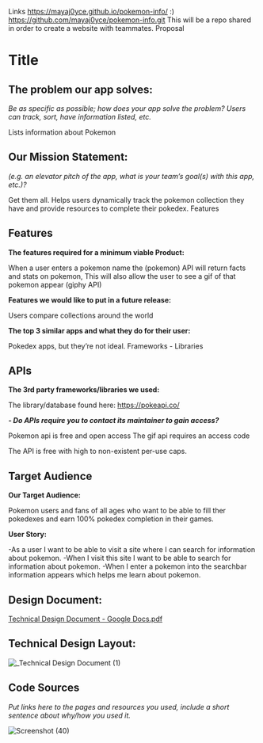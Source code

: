 
Links https://mayaj0yce.github.io/pokemon-info/
:) https://github.com/mayaj0yce/pokemon-info.git
This will be a repo shared in order to create a website with teammates.
Proposal


# Title



## The problem our app solves:

*Be as specific as possible; how does your app solve the problem?
Users can track, sort, have information listed, etc.*

Lists information about Pokemon


## Our Mission Statement:
 *(e.g. an elevator pitch of the app, what is your team’s goal(s) with this app, etc.)?*

Get them all. Helps users dynamically track the pokemon collection they have and provide resources to complete their pokedex.
Features

## Features

**The features required for a minimum viable Product:**

When a user enters a pokemon name the (pokemon) API will return facts and stats on pokemon, 
This will also allow the user to see a gif of that pokemon appear (giphy API) 

**Features we would like to put in a future release:**

Users compare collections around the world

**The top 3 similar apps and what they do for their user:**

Pokedex apps, but they’re not ideal.
Frameworks - Libraries

## APIs

**The 3rd party frameworks/libraries we used:**

The library/database found here: https://pokeapi.co/

***- Do APIs require you to contact its maintainer to gain access?***

Pokemon api is free and open access 
The gif api requires an access code

The API is free with high to non-existent per-use caps.

## Target Audience

**Our Target Audience:**

Pokemon users and fans of all ages who want to be able to fill ther pokedexes and earn 100% pokedex completion in their games.


**User Story:**

-As a user I want to be able to visit a site where I can search for information about pokemon.
-When I visit this site I want to be able to search for information about pokemon.
-When I enter a pokemon into the searchbar information appears which helps me learn about pokemon. 

## Design Document: 
[Technical Design Document - Google Docs.pdf](https://github.com/mayaj0yce/pokemon-info/files/11560126/Technical.Design.Document.-.Google.Docs.pdf)

## Technical Design Layout:
![_Technical Design Document (1)](https://github.com/mayaj0yce/pokemon-info/assets/129634010/575b0d52-ef65-4dc4-8541-bff5c3e713da)


## Code Sources

*Put links here to the pages and resources you used, include a short sentence about why/how you used it.*


![Screenshot (40)](https://github.com/mayaj0yce/pokemon-info/assets/129634010/322ce018-cda7-4e07-af40-de1fdc79717c)


